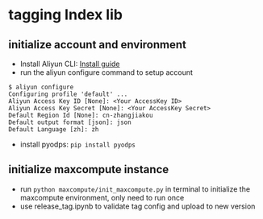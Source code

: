 # tagging Index lib

## initialize account and environment

- Install Aliyun CLI: [Install guide](https://help.aliyun.com/zh/cli/installation-guide)
- run the aliyun configure command to setup account

``` configure
$ aliyun configure
Configuring profile 'default' ...
Aliyun Access Key ID [None]: <Your AccessKey ID>
Aliyun Access Key Secret [None]: <Your AccessKey Secret>
Default Region Id [None]: cn-zhangjiakou
Default output format [json]: json
Default Language [zh]: zh
```

- install pyodps: `pip install pyodps`

## initialize maxcompute instance

- run `python maxcompute/init_maxcompute.py`  in terminal to initialize the maxcompute environment, only need to run once
- use release_tag.ipynb to validate tag config and upload to new version
